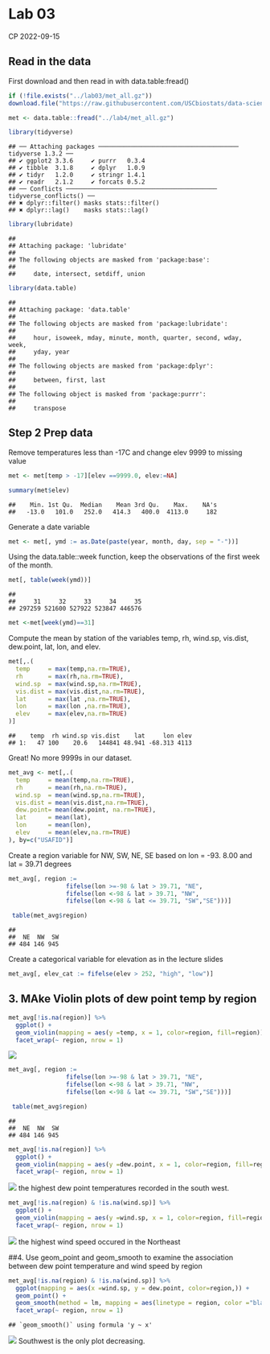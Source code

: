 Lab 03
================
CP
2022-09-15

## Read in the data

First download and then read in with data.table:fread()

``` r
if (!file.exists("../lab03/met_all.gz"))
download.file("https://raw.githubusercontent.com/USCbiostats/data-science-data/master/02_met/met_all.gz", "met_all.gz", method="libcurl", timeout = 60)
```

``` r
met <- data.table::fread("../lab4/met_all.gz")
```

``` r
library(tidyverse)
```

    ## ── Attaching packages ─────────────────────────────────────── tidyverse 1.3.2 ──
    ## ✔ ggplot2 3.3.6     ✔ purrr   0.3.4
    ## ✔ tibble  3.1.8     ✔ dplyr   1.0.9
    ## ✔ tidyr   1.2.0     ✔ stringr 1.4.1
    ## ✔ readr   2.1.2     ✔ forcats 0.5.2
    ## ── Conflicts ────────────────────────────────────────── tidyverse_conflicts() ──
    ## ✖ dplyr::filter() masks stats::filter()
    ## ✖ dplyr::lag()    masks stats::lag()

``` r
library(lubridate)
```

    ## 
    ## Attaching package: 'lubridate'
    ## 
    ## The following objects are masked from 'package:base':
    ## 
    ##     date, intersect, setdiff, union

``` r
library(data.table)
```

    ## 
    ## Attaching package: 'data.table'
    ## 
    ## The following objects are masked from 'package:lubridate':
    ## 
    ##     hour, isoweek, mday, minute, month, quarter, second, wday, week,
    ##     yday, year
    ## 
    ## The following objects are masked from 'package:dplyr':
    ## 
    ##     between, first, last
    ## 
    ## The following object is masked from 'package:purrr':
    ## 
    ##     transpose

## Step 2 Prep data

Remove temperatures less than -17C and change elev 9999 to missing value

``` r
met <- met[temp > -17][elev ==9999.0, elev:=NA]
```

``` r
summary(met$elev)
```

    ##    Min. 1st Qu.  Median    Mean 3rd Qu.    Max.    NA's 
    ##   -13.0   101.0   252.0   414.3   400.0  4113.0     182

Generate a date variable

``` r
met <- met[, ymd := as.Date(paste(year, month, day, sep = "-"))]
```

Using the data.table::week function, keep the observations of the first
week of the month.

``` r
met[, table(week(ymd))]
```

    ## 
    ##     31     32     33     34     35 
    ## 297259 521600 527922 523847 446576

``` r
met <-met[week(ymd)==31]
```

Compute the mean by station of the variables temp, rh, wind.sp,
vis.dist, dew.point, lat, lon, and elev.

``` r
met[,.(
  temp     = max(temp,na.rm=TRUE),
  rh       = max(rh,na.rm=TRUE),
  wind.sp  = max(wind.sp,na.rm=TRUE),
  vis.dist = max(vis.dist,na.rm=TRUE),
  lat      = max(lat ,na.rm=TRUE),
  lon      = max(lon ,na.rm=TRUE), 
  elev     = max(elev,na.rm=TRUE)
)]
```

    ##    temp  rh wind.sp vis.dist    lat     lon elev
    ## 1:   47 100    20.6   144841 48.941 -68.313 4113

Great! No more 9999s in our dataset.

``` r
met_avg <- met[,.(
  temp     = mean(temp,na.rm=TRUE),
  rh       = mean(rh,na.rm=TRUE),
  wind.sp  = mean(wind.sp,na.rm=TRUE),
  vis.dist = mean(vis.dist,na.rm=TRUE),
  dew.point= mean(dew.point, na.rm=TRUE),
  lat      = mean(lat),
  lon      = mean(lon), 
  elev     = mean(elev,na.rm=TRUE)
), by=c("USAFID")]
```

Create a region variable for NW, SW, NE, SE based on lon = -93. 8.00 and
lat = 39.71 degrees

``` r
met_avg[, region := 
                fifelse(lon >=-98 & lat > 39.71, "NE",
                fifelse(lon <-98 & lat > 39.71, "NW",
                fifelse(lon <-98 & lat <= 39.71, "SW","SE")))]

 table(met_avg$region)                     
```

    ## 
    ##  NE  NW  SW 
    ## 484 146 945

Create a categorical variable for elevation as in the lecture slides

``` r
met_avg[, elev_cat := fifelse(elev > 252, "high", "low")]
```

## 3. MAke Violin plots of dew point temp by region

``` r
met_avg[!is.na(region)] %>% 
  ggplot() + 
  geom_violin(mapping = aes(y =temp, x = 1, color=region, fill=region)) + 
  facet_wrap(~ region, nrow = 1)
```

![](README_files/figure-gfm/violin-temp-1.png)<!-- -->

``` r
met_avg[, region := 
                fifelse(lon >=-98 & lat > 39.71, "NE",
                fifelse(lon <-98 & lat > 39.71, "NW",
                fifelse(lon <-98 & lat <= 39.71, "SW","SE")))]

 table(met_avg$region)
```

    ## 
    ##  NE  NW  SW 
    ## 484 146 945

``` r
met_avg[!is.na(region)] %>% 
  ggplot() + 
  geom_violin(mapping = aes(y =dew.point, x = 1, color=region, fill=region)) + 
  facet_wrap(~ region, nrow = 1)
```

![](README_files/figure-gfm/violin%20dew.point-1.png)<!-- --> the
highest dew point temperatures recorded in the south west.

``` r
met_avg[!is.na(region) & !is.na(wind.sp)] %>% 
  ggplot() + 
  geom_violin(mapping = aes(y =wind.sp, x = 1, color=region, fill=region)) + 
  facet_wrap(~ region, nrow = 1)
```

![](README_files/figure-gfm/violin%20wind.sp-1.png)<!-- --> the highest
wind speed occured in the Northeast

\##4. Use geom_point and geom_smooth to examine the association between
dew point temperature and wind speed by region

``` r
met_avg[!is.na(region) & !is.na(wind.sp)] %>% 
  ggplot(mapping = aes(x =wind.sp, y = dew.point, color=region,)) + 
  geom_point() + 
  geom_smooth(method = lm, mapping = aes(linetype = region, color ="black"))+
  facet_wrap(~ region, nrow = 1)
```

    ## `geom_smooth()` using formula 'y ~ x'

![](README_files/figure-gfm/scatterplot-dewpoint-winds.p-1.png)<!-- -->
Southwest is the only plot decreasing.
